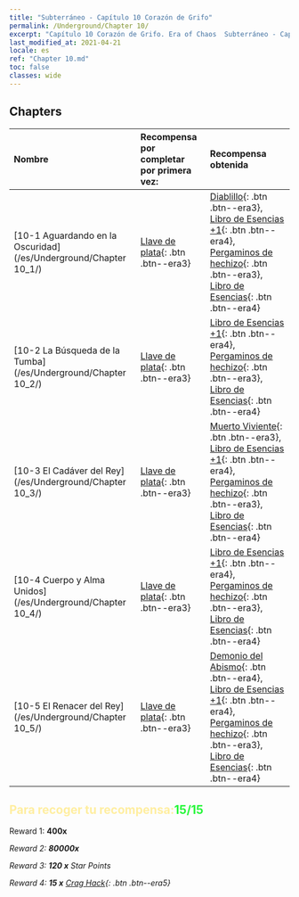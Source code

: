 ```yaml
---
title: "Subterráneo - Capítulo 10 Corazón de Grifo"
permalink: /Underground/Chapter 10/
excerpt: "Capítulo 10 Corazón de Grifo. Era of Chaos  Subterráneo - Capítulo 10. Corazón de Grifo"
last_modified_at: 2021-04-21
locale: es
ref: "Chapter 10.md"
toc: false
classes: wide
---
```


## Chapters

  | Nombre |  Recompensa por completar por primera vez: | Recompensa obtenida |
  |:------------|:------------|:------------| 
  | [10-1 Aguardando en la Oscuridad](/es/Underground/Chapter 10_1/) | [Llave de plata](/es/Items/con_693/){: .btn .btn--era3} | [Diablillo](/es/Items/unt_226/){: .btn .btn--era3}, [Libro de Esencias +1](/es/Items/mat_46/){: .btn .btn--era4}, [Pergaminos de hechizo](/es/Items/con_694/){: .btn .btn--era3}, [Libro de Esencias](/es/Items/mat_39/){: .btn .btn--era4} |
  | [10-2 La Búsqueda de la Tumba](/es/Underground/Chapter 10_2/) | [Llave de plata](/es/Items/con_693/){: .btn .btn--era3} | [Libro de Esencias +1](/es/Items/mat_46/){: .btn .btn--era4}, [Pergaminos de hechizo](/es/Items/con_694/){: .btn .btn--era3}, [Libro de Esencias](/es/Items/mat_39/){: .btn .btn--era4} |
  | [10-3 El Cadáver del Rey](/es/Underground/Chapter 10_3/) | [Llave de plata](/es/Items/con_693/){: .btn .btn--era3} | [Muerto Viviente](/es/Items/unt_209/){: .btn .btn--era3}, [Libro de Esencias +1](/es/Items/mat_46/){: .btn .btn--era4}, [Pergaminos de hechizo](/es/Items/con_694/){: .btn .btn--era3}, [Libro de Esencias](/es/Items/mat_39/){: .btn .btn--era4} |
  | [10-4 Cuerpo y Alma Unidos](/es/Underground/Chapter 10_4/) | [Llave de plata](/es/Items/con_693/){: .btn .btn--era3} | [Libro de Esencias +1](/es/Items/mat_46/){: .btn .btn--era4}, [Pergaminos de hechizo](/es/Items/con_694/){: .btn .btn--era3}, [Libro de Esencias](/es/Items/mat_39/){: .btn .btn--era4} |
  | [10-5 El Renacer del Rey](/es/Underground/Chapter 10_5/) | [Llave de plata](/es/Items/con_693/){: .btn .btn--era3} | [Demonio del Abismo](/es/Items/unt_230/){: .btn .btn--era4}, [Libro de Esencias +1](/es/Items/mat_46/){: .btn .btn--era4}, [Pergaminos de hechizo](/es/Items/con_694/){: .btn .btn--era3}, [Libro de Esencias](/es/Items/mat_39/){: .btn .btn--era4} |


## <span style="color: #ffeea0">Para recoger tu recompensa:</span><span style="color: #27f73a">15/15</span>

 Reward 1:  **400x** <i class="fas fa-gem"/>

 Reward 2:  **80000x** <i class="fas fa-coins"/>

 Reward 3: **120 x** Star Points

 Reward 4: **15 x** [Crag Hack](/es/Items/her_375/){: .btn .btn--era5}

